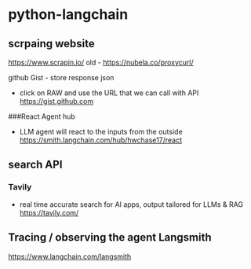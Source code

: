 # python-langchain

## scrpaing website
https://www.scrapin.io/
old - https://nubela.co/proxycurl/

github Gist - store response json
- click on RAW and use the URL that we can call with API 
https://gist.github.com


###React Agent hub
- LLM agent will react to the inputs from the outside
https://smith.langchain.com/hub/hwchase17/react

## search API
### Tavily
- real time accurate search for AI apps, output tailored for LLMs & RAG 
https://tavily.com/

## Tracing / observing the agent Langsmith
https://www.langchain.com/langsmith